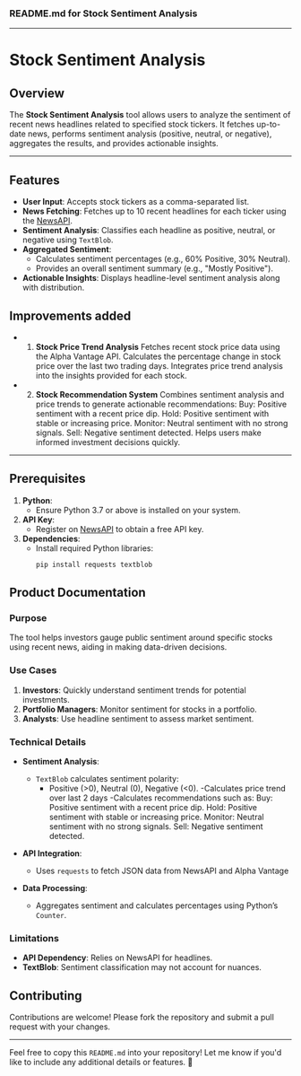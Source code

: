 ### README.md for Stock Sentiment Analysis

---

# Stock Sentiment Analysis

## Overview
The **Stock Sentiment Analysis** tool allows users to analyze the sentiment of recent news headlines related to specified stock tickers. It fetches up-to-date news, performs sentiment analysis (positive, neutral, or negative), aggregates the results, and provides actionable insights.

---

## Features
- **User Input**: Accepts stock tickers as a comma-separated list.
- **News Fetching**: Fetches up to 10 recent headlines for each ticker using the [NewsAPI](https://newsapi.org/).
- **Sentiment Analysis**: Classifies each headline as positive, neutral, or negative using `TextBlob`.
- **Aggregated Sentiment**:
  - Calculates sentiment percentages (e.g., 60% Positive, 30% Neutral).
  - Provides an overall sentiment summary (e.g., "Mostly Positive").
- **Actionable Insights**: Displays headline-level sentiment analysis along with distribution.

## Improvements added

- 1. **Stock Price Trend Analysis** 
Fetches recent stock price data using the Alpha Vantage API.
Calculates the percentage change in stock price over the last two trading days.
Integrates price trend analysis into the insights provided for each stock.

- 2. **Stock Recommendation System**
Combines sentiment analysis and price trends to generate actionable recommendations:
Buy: Positive sentiment with a recent price dip.
Hold: Positive sentiment with stable or increasing price.
Monitor: Neutral sentiment with no strong signals.
Sell: Negative sentiment detected.
Helps users make informed investment decisions quickly.
---

## Prerequisites
1. **Python**:
   - Ensure Python 3.7 or above is installed on your system.
2. **API Key**:
   - Register on [NewsAPI](https://newsapi.org/) to obtain a free API key.
3. **Dependencies**:
   - Install required Python libraries:
     ```bash
     pip install requests textblob
     ```

## Product Documentation

### Purpose
The tool helps investors gauge public sentiment around specific stocks using recent news, aiding in making data-driven decisions.

### Use Cases
1. **Investors**: Quickly understand sentiment trends for potential investments.
2. **Portfolio Managers**: Monitor sentiment for stocks in a portfolio.
3. **Analysts**: Use headline sentiment to assess market sentiment.

### Technical Details
- **Sentiment Analysis**:
  - `TextBlob` calculates sentiment polarity:
    - Positive (>0), Neutral (0), Negative (<0).
-Calculates price trend over last 2 days
-Calculates recommendations such as:
Buy: Positive sentiment with a recent price dip.
Hold: Positive sentiment with stable or increasing price.
Monitor: Neutral sentiment with no strong signals.
Sell: Negative sentiment detected.

- **API Integration**:
  - Uses `requests` to fetch JSON data from NewsAPI and Alpha Vantage
- **Data Processing**:
  - Aggregates sentiment and calculates percentages using Python’s `Counter`.

### Limitations
- **API Dependency**: Relies on NewsAPI for headlines.
- **TextBlob**: Sentiment classification may not account for nuances.


## Contributing
Contributions are welcome! Please fork the repository and submit a pull request with your changes.

--- 

Feel free to copy this `README.md` into your repository! Let me know if you'd like to include any additional details or features. 🚀
